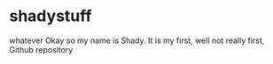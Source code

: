 # shadystuff
whatever
Okay so my name is Shady. It is my first, well not really first, Github repository

